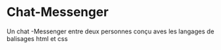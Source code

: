 # Chat-Messenger
Un chat -Messenger entre deux personnes conçu aves les langages de balisages html et css 
